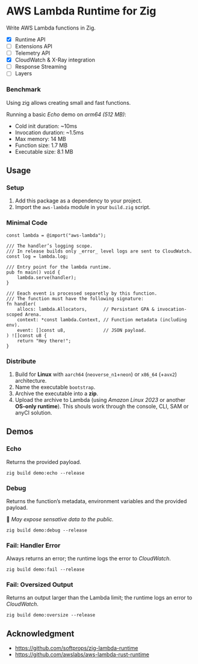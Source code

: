# AWS Lambda Runtime for Zig

Write AWS Lambda functions in Zig.

- [x] Runtime API
- [ ] Extensions API
- [ ] Telemetry API
- [x] CloudWatch & X-Ray integration
- [ ] Response Streaming
- [ ] Layers

### Benchmark
Using zig allows creating small and fast functions.

Running a basic _Echo_ demo on _arm64 (512 MB)_:
- Cold init duration: ~10ms
- Invocation duration: ~1.5ms
- Max memory: 14 MB
- Function size: 1.7 MB
- Executable size: 8.1 MB

Usage
-----

### Setup
1. Add this package as a dependency to your project.
2. Import the `aws-lambda` module in your `build.zig` script. 

### Minimal Code

```zig
const lambda = @import("aws-lambda");

/// The handler’s logging scope.
/// In release builds only _error_ level logs are sent to CloudWatch.
const log = lambda.log;

/// Entry point for the lambda runtime.
pub fn main() void {
    lambda.serve(handler);
}

/// Eeach event is processed separetly by this function.
/// The function must have the following signature:
fn handler(
    allocs: lambda.Allocators,      // Persistant GPA & invocation-scoped Arena.
    context: *const lambda.Context, // Function metadata (including env).
    event: []const u8,              // JSON payload.
) ![]const u8 {
    return "Hey there!";
}
```

### Distribute

1. Build for **Linux** with `aarch64` (`neoverse_n1`+`neon`) or `x86_64` (+`avx2`) architecture.
2. Name the executable `bootstrap`.
3. Archive the executable into a **zip**.
4. Upload the archive to Lambda (using _Amazon Linux 2023_ or another **OS-only runtime**). This shouls work through the console, CLI, SAM or anyCI solution.

Demos
-----

### Echo
Returns the provided payload.

```zig
zig build demo:echo --release
```

### Debug
Returns the function’s metadata, environment variables and the provided payload.

🛑 _May expose sensative data to the public._

```zig
zig build demo:debug --release
```

### Fail: Handler Error
Always returns an error; the runtime logs the error to _CloudWatch_.

```zig
zig build demo:fail --release
```

### Fail: Oversized Output
Returns an output larger than the Lambda limit; the runtime logs an error to _CloudWatch_.

```zig
zig build demo:oversize --release
```

## Acknowledgment
- https://github.com/softprops/zig-lambda-runtime
- https://github.com/awslabs/aws-lambda-rust-runtime